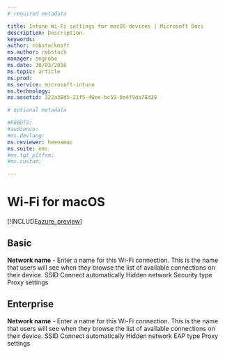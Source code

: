 ```yaml
---
# required metadata

title: Intune Wi-Fi settings for macOS devices | Microsoft Docs
description: Description.
keywords:
author: robstackmsft
ms.author: robstack
manager: angrobe
ms.date: 10/03/2016
ms.topic: article
ms.prod:
ms.service: microsoft-intune
ms.technology:
ms.assetid: 322a38d5-21f5-48ee-bc59-0a4f9da78d38

# optional metadata

#ROBOTS:
#audience:
#ms.devlang:
ms.reviewer: heenamac
ms.suite: ems
#ms.tgt_pltfrm:
#ms.custom:

---
```


# Wi-Fi for macOS

[!INCLUDE[azure_preview](../includes/azure_preview.md)]

## Basic

**Network name** - Enter a name for this Wi-Fi connection. This is the name that users will see when they browse the list of available connections on their device.
SSID
Connect automatically
Hidden network
Security type
Proxy settings



## Enterprise

**Network name** - Enter a name for this Wi-Fi connection. This is the name that users will see when they browse the list of available connections on their device.
SSID
Connect automatically
Hidden network
EAP type
Proxy settings

